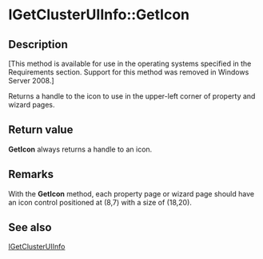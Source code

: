 # IGetClusterUIInfo::GetIcon

## Description

[This method is available for use in the operating systems specified in the Requirements
section. Support for this method was removed in Windows Server 2008.]

Returns a handle to the icon to use in the upper-left corner of property and wizard pages.

## Return value

**GetIcon** always returns a handle to an
icon.

## Remarks

With the **GetIcon** method, each property page
or wizard page should have an icon control positioned at (8,7) with a size of (18,20).

## See also

[IGetClusterUIInfo](https://learn.microsoft.com/previous-versions/windows/desktop/api/cluadmex/nn-cluadmex-igetclusteruiinfo)